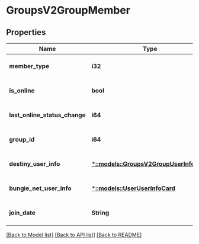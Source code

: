 # GroupsV2GroupMember

## Properties
Name | Type | Description | Notes
------------ | ------------- | ------------- | -------------
**member_type** | **i32** |  | [optional] [default to null]
**is_online** | **bool** |  | [optional] [default to null]
**last_online_status_change** | **i64** |  | [optional] [default to null]
**group_id** | **i64** |  | [optional] [default to null]
**destiny_user_info** | [***::models::GroupsV2GroupUserInfoCard**](GroupsV2.GroupUserInfoCard.md) |  | [optional] [default to null]
**bungie_net_user_info** | [***::models::UserUserInfoCard**](User.UserInfoCard.md) |  | [optional] [default to null]
**join_date** | **String** |  | [optional] [default to null]

[[Back to Model list]](../README.md#documentation-for-models) [[Back to API list]](../README.md#documentation-for-api-endpoints) [[Back to README]](../README.md)


